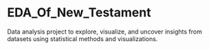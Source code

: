 # EDA_Of_New_Testament
Data analysis project to explore, visualize, and uncover insights from datasets using statistical methods and visualizations.
